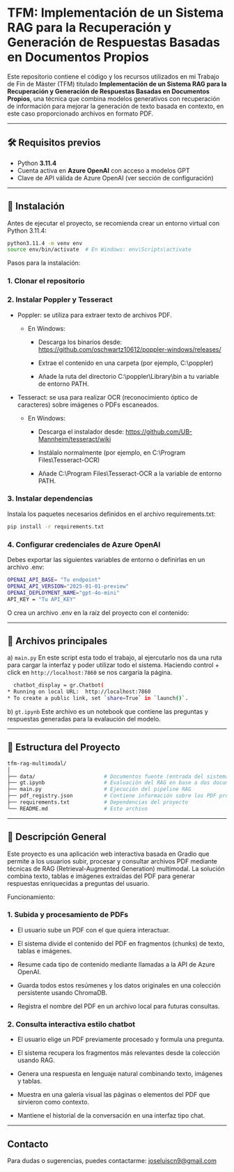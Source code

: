 # TFM: Implementación de un Sistema RAG para la Recuperación y Generación de Respuestas Basadas en Documentos Propios

Este repositorio contiene el código y los recursos utilizados en mi Trabajo de Fin de Máster (TFM) titulado **Implementación de un Sistema RAG para la Recuperación y Generación de Respuestas Basadas en Documentos Propios**, una técnica que combina modelos generativos con recuperación de información para mejorar la generación de texto basada en contexto, en este caso proporcionado archivos en formato PDF.

---

## 🛠 Requisitos previos

- Python **3.11.4**
- Cuenta activa en **Azure OpenAI** con acceso a modelos GPT
- Clave de API válida de Azure OpenAI (ver sección de configuración)

---

## 🚀 Instalación

Antes de ejecutar el proyecto, se recomienda crear un entorno virtual con Python 3.11.4:

```bash
python3.11.4 -m venv env
source env/bin/activate  # En Windows: env\Scripts\activate
```
Pasos para la instalación:
### 1. Clonar el repositorio

### 2. Instalar Poppler y Tesseract
- Poppler: se utiliza para extraer texto de archivos PDF.
  - En Windows:
     - Descarga los binarios desde: https://github.com/oschwartz10612/poppler-windows/releases/
      
     - Extrae el contenido en una carpeta (por ejemplo, C:\poppler)
      
     - Añade la ruta del directorio C:\poppler\Library\bin a tu variable de entorno PATH.
   
- Tesseract: se usa para realizar OCR (reconocimiento óptico de caracteres) sobre imágenes o PDFs escaneados.
  - En Windows:
     - Descarga el instalador desde: https://github.com/UB-Mannheim/tesseract/wiki
      
     - Instálalo normalmente (por ejemplo, en C:\Program Files\Tesseract-OCR)
      
     - Añade C:\Program Files\Tesseract-OCR a la variable de entorno PATH.

### 3. Instalar dependencias
Instala los paquetes necesarios definidos en el archivo requirements.txt:
```bash
pip install -r requirements.txt
```

### 4. Configurar credenciales de Azure OpenAI
Debes exportar las siguientes variables de entorno o definirlas en un archivo .env:
```bash
OPENAI_API_BASE= "Tu endpoint"
OPENAI_API_VERSION="2025-01-01-preview"
OPENAI_DEPLOYMENT_NAME="gpt-4o-mini"
API_KEY = "Tu API_KEY"
```
O crea un archivo .env en la raíz del proyecto con el contenido:

---

## 📄 Archivos principales
a) ```main.py```
En este script esta todo el trabajo, al ejercutarlo nos da una ruta para cargar la interfaz y poder utilizar todo el sistema. Haciendo control + click en ```http://localhost:7860``` se nos cargaría la página.
```bash
  chatbot_display = gr.Chatbot(
* Running on local URL:  http://localhost:7860
* To create a public link, set `share=True` in `launch()`.
```

b) ```gt.ipynb```
Este archivo es un notebook que contiene las preguntas y respuestas generadas para la evalaución del modelo.


---

## 📁 Estructura del Proyecto
```bash
tfm-rag-multimodal/
│
├── data/                      # Documentos fuente (entrada del sistema)
├── gt.ipynb                   # Evaluación del RAG en base a dos documentos
├── main.py                    # Ejecución del pipeline RAG
├── pdf_registry.json          # Contiene información sobre los PDF procesados
├── requirements.txt           # Dependencias del proyecto
└── README.md                  # Este archivo
```
---

## 🧠 Descripción General
Este proyecto es una aplicación web interactiva basada en Gradio que permite a los usuarios subir, procesar y consultar archivos PDF mediante técnicas de RAG (Retrieval-Augmented Generation) multimodal. La solución combina texto, tablas e imágenes extraídas del PDF para generar respuestas enriquecidas a preguntas del usuario.

Funcionamiento:
### 1. Subida y procesamiento de PDFs
- El usuario sube un PDF con el que quiera interactuar.

- El sistema divide el contenido del PDF en fragmentos (chunks) de texto, tablas e imágenes.

- Resume cada tipo de contenido mediante llamadas a la API de Azure OpenAI.

- Guarda todos estos resúmenes y los datos originales en una colección persistente usando ChromaDB.

- Registra el nombre del PDF en un archivo local para futuras consultas.

### 2. Consulta interactiva estilo chatbot
- El usuario elige un PDF previamente procesado y formula una pregunta.

- El sistema recupera los fragmentos más relevantes desde la colección usando RAG.

- Genera una respuesta en lenguaje natural combinando texto, imágenes y tablas.

- Muestra en una galería visual las páginas o elementos del PDF que sirvieron como contexto.

- Mantiene el historial de la conversación en una interfaz tipo chat.

---

## Contacto
Para dudas o sugerencias, puedes contactarme: joseluiscn9@gmail.com
